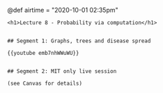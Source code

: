 @def airtime = "2020-10-01 02:35pm"
~~~
<h1>Lecture 8 - Probability via computation</h1>
~~~

~~~Airs on: <span class="moment">~~~{{showtime airtime}}~~~ EST</span>~~~

## Segment 1: Graphs, trees and disease spread

{{youtube emb7nhWWuWU}}


## Segment 2: MIT only live session

(see Canvas for details)
